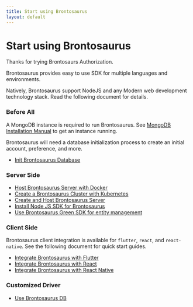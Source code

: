 ```yaml
---
title: Start using Brontosaurus
layout: default
---
```


# Start using Brontosaurus

Thanks for trying Brontosaurs Authorization.

Brontosaurus provides easy to use SDK for multiple languages and environments.

Natively, Brontosaurus support NodeJS and any Modern web development technology stack. Read the following document for details.

### Before All

A MongoDB instance is required to run Brontosaurus.
See [MongoDB Installation Manual](//docs.mongodb.com/manual/installation/) to get an instance running.

Brontosaurus will need a database initialization process to create an initial account, preference, and more.

-   [Init Brontosaurus Database](./document/init-database.md)

### Server Side

-   [Host Brontosaurus Server with Docker](./server/docker.md)
-   [Create a Brontosaurus Cluster with Kubernetes](./server/k8s.md)
-   [Create and Host Brontosaurus Server](./server/host.md)
-   [Install Node JS SDK for Brontosaurus](./sdk/node.md)
-   [Use Brontosaurus Green SDK for entity management](./sdk/bamboo.md)

### Client Side

Brontosaurus client integration is available for `flutter`, `react`, and `react-native`. See the following document for quick start guides.

-   [Integrate Brontosaurus with Flutter](./sdk/flutter.md)
-   [Integrate Brontosaurus with React](./sdk/react.md)
-   [Integrate Brontosaurus with React Native](./sdk/react-native.md)

### Customized Driver

-   [Use Brontosaurus DB](./db/db.md)
